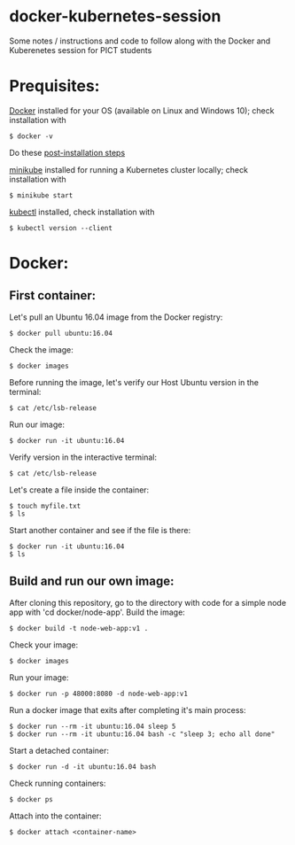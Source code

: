 # docker-kubernetes-session
Some notes / instructions and code to follow along with the Docker and Kuberenetes session for PICT students

# Prequisites:

[Docker](https://docs.docker.com/engine/install/) installed for your OS (available on Linux and Windows 10); check installation with

    $ docker -v

Do these [post-installation steps](https://docs.docker.com/engine/install/linux-postinstall/)

[minikube](https://minikube.sigs.k8s.io/docs/start/) installed for running a Kubernetes cluster locally; check installation with

    $ minikube start

[kubectl](https://kubernetes.io/docs/tasks/tools/install-kubectl/) installed, check installation with

    $ kubectl version --client
    

# Docker:

## First container:

Let's pull an Ubuntu 16.04 image from the Docker registry:

    $ docker pull ubuntu:16.04

Check the image:
    
    $ docker images
    
Before running the image, let's verify our Host Ubuntu version in the terminal:
    
    $ cat /etc/lsb-release

Run our image:

    $ docker run -it ubuntu:16.04
    
Verify version in the interactive terminal:
    
    $ cat /etc/lsb-release
    
Let's create a file inside the container:

    $ touch myfile.txt
    $ ls

Start another container and see if the file is there:

    $ docker run -it ubuntu:16.04
    $ ls

## Build and run our own image:

After cloning this repository, go to the directory with code for a simple node app with 'cd docker/node-app'. Build the image:

    $ docker build -t node-web-app:v1 .

Check your image:

    $ docker images

Run your image:

    $ docker run -p 48000:8080 -d node-web-app:v1

Run a docker image that exits after completing it's main process:

    $ docker run --rm -it ubuntu:16.04 sleep 5
    $ docker run --rm -it ubuntu:16.04 bash -c "sleep 3; echo all done"
    
Start a detached container:
    
    $ docker run -d -it ubuntu:16.04 bash

Check running containers:
    
    $ docker ps
    
Attach into the container:

    $ docker attach <container-name>
